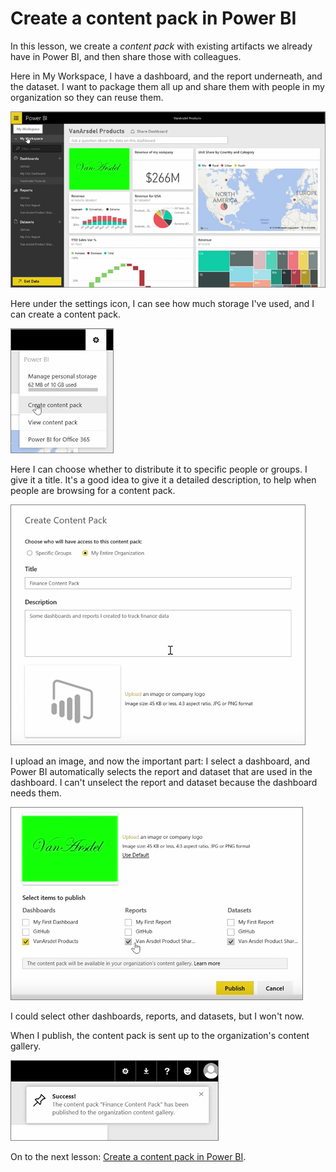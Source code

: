<properties
   pageTitle="Create Content Packs"
   description="Publish a content pack with a bundle of existing dashboards, reports, and datasets."
   services="powerbi"
   documentationCenter=""
   authors="davidiseminger"
   manager="mblythe"
   editor=""
   tags=""
   featuredVideoId="exL0nmguK_4"
   featuredVideoThumb=""
   courseDuration=""/>

<tags
   ms.service="powerbi"
   ms.devlang="NA"
   ms.topic="article"
   ms.tgt_pltfrm="NA"
   ms.workload="powerbi"
   ms.date="02/20/2016"
   ms.author="v-jescoo"/>

# Create a content pack in Power BI

In this lesson, we create a *content pack* with existing artifacts we already have in Power BI, and then share those with colleagues.

Here in My Workspace, I have a dashboard, and the report underneath, and the dataset. I want to package them all up and share them with people in my organization so they can reuse them.

![Share and collaborate in Power BI](./media/powerbi-learning-6-2-create-content-packs/pbi_learn06_02myworkspacenohilite.png)

Here under the settings icon, I can see how much storage I've used, and I can create a content pack.

![Share and collaborate in Power BI](./media/powerbi-learning-6-2-create-content-packs/pbi_learn06_02options.png)

Here I can choose whether to distribute it to specific people or groups. I give it a title. It's a good idea to give it a detailed description, to help when people are browsing for a content pack.

![Share and collaborate in Power BI](./media/powerbi-learning-6-2-create-content-packs/pbi_learn06_02create_contpktop.png)

I upload an image, and now the important part: I select a dashboard, and Power BI automatically selects the report and dataset that are used in the dashboard. I can't unselect the report and dataset because the dashboard needs them.

![Share and collaborate in Power BI](./media/powerbi-learning-6-2-create-content-packs/pbi_learn06_02create_contpk2ndhalf.png)

I could select other dashboards, reports, and datasets, but I won't now.

When I publish, the content pack is sent up to the organization's content gallery.

![Share and collaborate in Power BI](./media/powerbi-learning-6-2-create-content-packs/pbi_learn06_02contpksuccess.png)

On to the next lesson: [Create a content pack in Power BI](powerbi-learning-6-3-use-content-packs.md).
